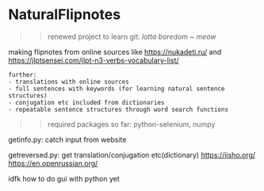 # NaturalFlipnotes
>> renewed project to learn git: _lotta boredom ~ meow_

making flipnotes from online sources like https://nukadeti.ru/ and https://jlptsensei.com/jlpt-n3-verbs-vocabulary-list/
~~~~~~~~
further: 
- translations with online sources
- full sentences with keywords (for learning natural sentence structures)
- conjugation etc included from dictionaries
- repeatable sentence structures through word search functions
~~~~~~~~

>>required packages so far: python-selenium, numpy



getinfo.py:             catch input from website

getreversed.py:         get translation/conjugation etc(dictionary)  https://jisho.org/ https://en.openrussian.org/

idfk how to do gui with python yet
